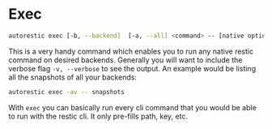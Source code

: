 # Exec

```bash
autorestic exec [-b, --backend]  [-a, --all] <command> -- [native options]
```

This is a very handy command which enables you to run any native restic command on desired backends. Generally you will want to include the verbose flag `-v, --verbose` to see the output. An example would be listing all the snapshots of all your backends:

```bash
autorestic exec -av -- snapshots
```

With `exec` you can basically run every cli command that you would be able to run with the restic cli. It only pre-fills path, key, etc.
